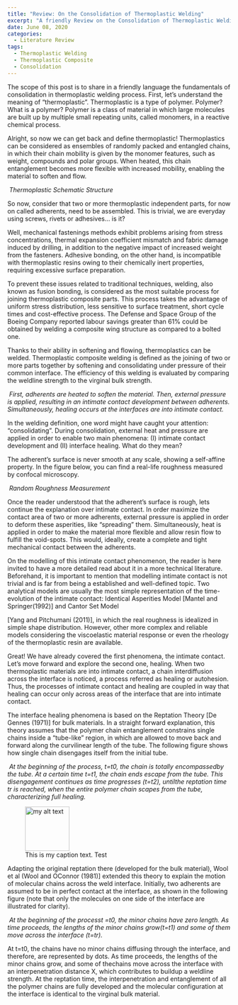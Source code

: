 ```yaml
---
title: "Review: On the Consolidation of Thermoplastic Welding"
excerpt: "A friendly Review on the Consolidation of Thermoplastic Welding process is presented in this link"
date: June 08, 2020
categories:
  - Literature Review
tags:
  - Thermoplastic Welding
  - Thermoplastic Composite 
  - Consolidation
---
```





The scope of this post is to share in a friendly language the fundamentals of consolidation in thermoplastic welding process. First, let’s understand the meaning of “thermoplastic”. Thermoplastic is a type of polymer. Polymer? What is a polymer? Polymer is a class of material in which large molecules are built up by multiple small repeating units, called monomers, in a reactive chemical process.
 

Alright, so now we can get back and define thermoplastic! Thermoplastics can be considered as ensembles of randomly packed and entangled chains, in which their chain mobility is given by the monomer features, such as weight, compounds and polar groups. When heated, this chain entanglement becomes more flexible with increased mobility, enabling the material to soften and flow. 


<p>
    <img src="https://arpcorrea.github.io/assets/images/literature/thermoplastic.png" alt>
    <em>Thermoplastic Schematic Structure </em>
</p>

So now, consider that two or more thermoplastic independent parts, for now on called adherents, need to be assembled. This is trivial, we are everyday using screws, rivets or adhesives… is it?

Well, mechanical fastenings methods exhibit problems arising from stress concentrations, thermal expansion coefficient mismatch and fabric damage induced by drilling, in addition to the negative impact of increased weight from the fasteners. Adhesive bonding, on the other hand, is incompatible with thermoplastic resins owing to their chemically inert properties, requiring excessive surface preparation.

To prevent these issues related to traditional techniques, welding, also known as fusion bonding, is considered as the most suitable process for joining thermoplastic composite parts. This process takes the advantage of uniform stress distribution, less sensitive to surface treatment, short cycle times and cost-effective process. The Defense and Space Group of the Boeing Company reported labour savings greater than 61% could be obtained by welding a composite wing structure as compared to a bolted one.

Thanks to their ability in softening and flowing, thermoplastics can be welded. Thermoplastic composite welding is defined as the joining of two or more parts together by softening and consolidating under pressure of their common interface. The efficiency of this welding is evaluated by comparing the weldline strength to the virginal bulk strength.



<p>
    <img src="https://arpcorrea.github.io/assets/images/literature/consolidation.PNG" alt>
	<em> First, adherents are heated to soften the material. Then, external pressure is applied, resulting in an intimate contact development between adherents. Simultaneously, healing occurs at the interfaces are into intimate contact.</em>
</p>


In the welding definition, one word might have caught your attention: “consolidating”. During consolidation, external heat and pressure are applied in order to enable two main phenomena: (I) intimate contact development and (II) interface healing. What do they mean? 

The adherent’s surface is never smooth at any scale, showing a self-affine property. In the figure below, you can find a real-life roughness measured by confocal microscopy. 



<p>
    <img src="https://arpcorrea.github.io/assets/images/literature/roughness.png" alt>
    <em> Random Roughness Measurement</em>
</p>

Once the reader understood that the adherent’s surface is rough, lets continue the explanation over intimate contact. In order maximize the contact area of two or more adherents, external pressure is applied in order to deform these asperities, like “spreading” them. Simultaneously, heat is applied in order to make the material more flexible and allow resin flow to fulfill the void-spots. This would, ideally, create a complete and tight mechanical contact between the adherents.

On the modelling of this intimate contact phenomenon, the reader is here invited to have a more detailed read about it in a more technical literature. Beforehand, it is important to mention that modelling intimate contact is not trivial and is far from being a established and well-defined topic. Two analytical models are usually the most simple representation of the time-evolution of the intimate contact: Identical Asperities Model [Mantel and Springer(1992)] and Cantor Set Model 

[Yang and Pitchumani (2011)], in which the real roughness is idealized in simple shape distribution. However, other more complex and reliable models considering the viscoelastic material response or even the rheology of the thermoplastic resin are available.

Great! We have already covered the first phenomena, the intimate contact. Let’s move forward and explore the second one, healing. When two thermoplastic materials are into intimate contact, a chain interdiffusion across the interface is noticed, a process referred as healing or autohesion. Thus, the processes of intimate contact and healing are coupled in way that healing can occur only across areas of the interface that are into intimate contact.

The interface healing phenomena is based on the Reptation Theory [De Gennes (1971)] for bulk materials. In a straight forward explanation, this theory assumes that the polymer chain entanglement constrains single chains inside a “tube-like” region, in which are allowed to move back and forward along the curvilinear length of the tube. The following figure shows how  single chain disengages itself from the initial tube.



<p>
    <img src="https://arpcorrea.github.io/assets/images/literature/reptation.PNG" alt>
    <em> 	At the beginning of the process, t=t0, the chain is totally encompassedby the tube. At a certain time t=t1, the chain ends escape from the tube. This disengagement continues as time progresses (t=t2), untilthe reptation time tr is reached, when the entire polymer chain scapes from the tube, characterizing full healing.</em>
</p>


<figure>
  <img src="{{site.url}}/assets/images/literature/reptation.PNG" width="100" height="100" alt="my alt text"/>
  <figcaption>This is my caption text. Test</figcaption>
</figure>

Adapting the original reptation there (developed for the bulk material), Wool et al (Wool and OConnor (1981)] extended this theory to explain the motion of molecular chains across the weld interface. Initially, two adherents are assumed to be in perfect contact at the interface, as shown in the following figure (note that only the molecules on one side of the interface are illustrated for clarity).



<p>
    <img src="https://arpcorrea.github.io/assets/images/literature/reptation_welding.PNG" alt>
    <em>At the beginning of the processt =t0, the minor chains have zero length. As time proceeds, the lengths of the minor chains grow(t=t1) and some of them move across the interface (t=tr).</em>
</p>


At t=t0, the chains have no minor chains diffusing through the interface, and therefore, are represented by dots. As time proceeds, the lengths of the minor chains grow, and some of thechains move across the interface with an interpenetration distance X, which contributes to buildup a weldline strength. At the reptation time, the interpenetration and entanglement of all the polymer chains are fully developed and the molecular configuration at the interface is identical to the virginal bulk material.


